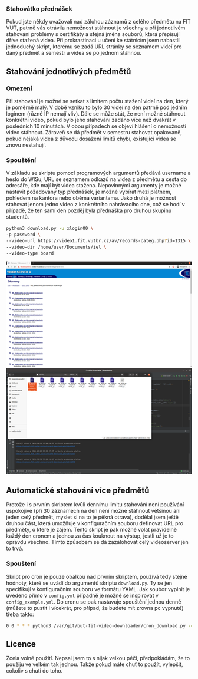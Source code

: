 ### Stahovátko přednášek
Pokud jste někdy uvažovali nad zálohou záznamů z celého předmětu na FIT VUT, patrně vás otrávila nemožnost stáhnout je 
všechny a při jednotlivém stahování problémy s certifikáty a stejná jména souborů, která přepisují dříve stažená videa. 
Při prokrastinaci u učení ke státnicím jsem nabastlil jednoduchý skript, kterému se zadá URL stránky se seznamem videí 
pro daný předmět a semestr a videa se po jednom stáhnou.

## Stahování jednotlivých předmětů
### Omezení
Při stahování je možné se setkat s limitem počtu stažení videí na den, který je poměrně malý. V době vzniku to bylo 30 
videí na den patrně pod jedním loginem (různé IP nemají vliv). Dále se může stát, že není možné stáhnout konkrétní 
video, pokud bylo jeho stahování zadáno více než dvakrát v posledních 10 minutách. V obou případech se objeví hlášení o 
nemožnosti video stáhnout. Zároveň se dá předmět v semestru stahovat opakovaně, pokud nějaká videa z důvodu dosažení 
limitů chybí, existující videa se znovu nestahují.

### Spouštění
V základu se skriptu pomocí programových argumentů předává username a heslo do WISu, URL se seznamem odkazů na videa z 
předmětu a cesta do adresáře, kde mají být videa stažena. Nepovinnými argumenty je možné nastavit požadovaný typ 
přednášek, je možné vybírat mezi plátnem, pohledem na kantora nebo oběma variantama. Jako druhá je možnost stahovat 
jenom jedno video z konkrétního nahrávacího dne, což se hodí v případě, že ten samí den pozděj byla přednáška pro 
druhou skupinu studentů.
```bash
python3 download.py -u xlogin00 \
-p password \
--video-url https://video1.fit.vutbr.cz/av/records-categ.php?id=1315 \
--video-dir /home/user/Documents/iel \
--video-type board
```
![Přehled záznamů pro daný předmět ve vybraném semestru.](doc/video_list.png "Přehled záznamů pro daný předmět ve vybraném semestru.")
![Průběh stahování.](doc/downloading.png "Průběh stahování.")

## Automatické stahování více předmětů
Protože i s prvním skriptem kvůli dennímu limitu stahování není používání uspokojivé (při 30 záznamech na den není 
možné stáhnout většinou ani jeden celý předmět, myslet si na to je pěkná otrava), dodělal jsem ještě druhou část, 
která umožňuje v konfiguračním souboru definovat URL pro předměty, o které je zájem. Tento skript je pak možné volat 
pravidelně každý den cronem a jednou za čas kouknout na výstup, jestli už je to opravdu všechno. Tímto způsobem se dá 
zazálohovat celý videoserver jen to trvá.

### Spouštení
Skript pro cron je pouze obálkou nad prvním skriptem, používá tedy stejné hodnoty, které se uvádí do argumentů skriptu
`download.py`. Ty se jen specifikují v konfiguračním souboru ve formátu YAML. Jak soubor vyplnit je uvedeno přímo v 
`config.yml` případně je možné se inspirovat v `config_example.yml`. Do cronu se pak nastavuje spouštění jednou denně 
(můžete to pustit i vícekrát, pro případ, že budete mít zrovna pc vypnuté) třeba takto:
```bash
0 0 * * * python3 /var/git/but-fit-video-downloader/cron_download.py -c /var/git/but-fit-video-downloader/config.yml >> /var/git/but-fit-video-downloader/cron.log
```

## Licence
Zcela volné použití. Nepsal jsem to s nijak velkou péčí, předpokládám, že to použiju ve velkém tak jednou. Takže pokud 
máte chuť to použít, vylepšit, cokoliv s chutí do toho.